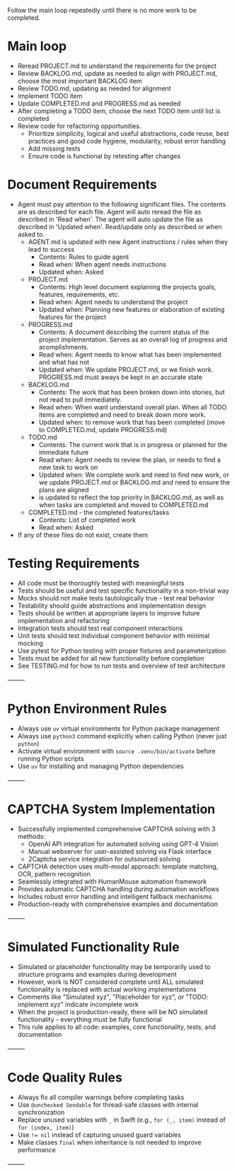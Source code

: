 Follow the main loop repeatedly until there is no more work to be completed.

# Main loop

- Reread PROJECT.md to understand the requirements for the project
- Review BACKLOG.md, update as needed to align with PROJECT.md, choose the most important BACKLOG item
- Review TODO.md, updating as needed for alignment
- Implement TODO item
- Update COMPLETED.md and PROGRESS.md as needed
- After completing a TODO item, choose the next TODO item until list is completed
- Review code for refactoring opportunities.
  - Prioritize simplicity, logical and useful abstractions, code reuse, best practices and good code hygiene, modularity, robust error handling
  - Add missing tests
  - Ensure code is functional by retesting after changes

# Document Requirements

- Agent must pay attention to the following significant files.  The contents are as described for each file.  Agent will auto reread the file as described in 'Read when'.  The agent will auto update the file as described in 'Updated when'. Read/update only as described or when asked to.
  - AGENT.md is updated with new Agent instructions / rules when they lead to success
    - Contents: Rules to guide agent
    - Read when: When agent needs instructions
    - Updated when: Asked
  - PROJECT.md 
    - Contents: High level document explaining the projects goals, features, requirements, etc.
    - Read when: Agent needs to understand the project
    - Updated when: Planning new features or elaboration of existing features for the project
  - PROGRESS.md 
    - Contents: A document describing the current status of the project implementation.  Serves as an overall log of progress and acomplishments.
    - Read when: Agent needs to know what has been implemented and what has not
    - Updated when: We update PROJECT.md, or we finish work.  PROGRESS.md must aways be kept in an accurate state
  - BACKLOG.md 
    - Contents: The work that has been broken down into stories, but not read to pull immediately.
    - Read when: When want understand overall plan.  When all TODO items are completed and need to break down more work.
    - Updated when: to remove work that has been completed (move to COMPLETED.md, update PROGRESS.md)
  - TODO.md 
    - Contents: The current work that is in progress or planned for the immediate future
    - Read when: Agent needs to review the plan, or needs to find a new task to work on
    - Updated when: We complete work and need to find new work, or we update PROJECT.md or BACKLOG.md and need to ensure the plans are aligned
    - is updated to reflect the top priority in BACKLOG.md, as well as when tasks are completed and moved to COMPLETED.md
  - COMPLETED.md - the completed features/tasks
    - Contents: List of completed work
    - Read when: Asked
- If any of these files do not exist, create them

# Testing Requirements

- All code must be thoroughly tested with meaningful tests
- Tests should be useful and test specific functionality in a non-trivial way
- Mocks should not make tests tautologically true - test real behavior
- Testability should guide abstractions and implementation design
- Tests should be written at appropriate layers to improve future implementation and refactoring
- Integration tests should test real component interactions
- Unit tests should test individual component behavior with minimal mocking
- Use pytest for Python testing with proper fixtures and parameterization
- Tests must be added for all new functionality before completion
- See TESTING.md for how to run tests and overview of test architecture

⸻

# Python Environment Rules

- Always use `uv` virtual environments for Python package management
- Always use `python3` command explicitly when calling Python (never just `python`)
- Activate virtual environment with `source .venv/bin/activate` before running Python scripts
- Use `uv` for installing and managing Python dependencies

⸻

# CAPTCHA System Implementation

- Successfully implemented comprehensive CAPTCHA solving with 3 methods:
  - OpenAI API integration for automated solving using GPT-4 Vision
  - Manual webserver for user-assisted solving via Flask interface
  - 2Captcha service integration for outsourced solving
- CAPTCHA detection uses multi-modal approach: template matching, OCR, pattern recognition
- Seamlessly integrated with HumanMouse automation framework
- Provides automatic CAPTCHA handling during automation workflows
- Includes robust error handling and intelligent fallback mechanisms
- Production-ready with comprehensive examples and documentation

⸻

# Simulated Functionality Rule

- Simulated or placeholder functionality may be temporarily used to structure programs and examples during development
- However, work is NOT considered complete until ALL simulated functionality is replaced with actual working implementations
- Comments like "Simulated xyz", "Placeholder for xyz", or "TODO: implement xyz" indicate incomplete work
- When the project is production-ready, there will be NO simulated functionality - everything must be fully functional
- This rule applies to all code: examples, core functionality, tests, and documentation

⸻

# Code Quality Rules

- Always fix all compiler warnings before completing tasks
- Use `@unchecked Sendable` for thread-safe classes with internal synchronization
- Replace unused variables with `_` in Swift (e.g., `for (_, item)` instead of `for (index, item)`)
- Use `!= nil` instead of capturing unused guard variables
- Make classes `final` when inheritance is not needed to improve performance

⸻

